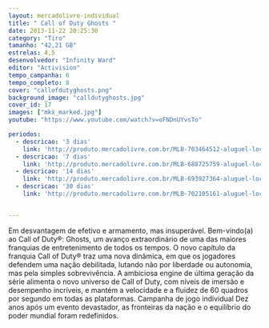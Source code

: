 ```yaml
---
layout: mercadolivre-individual
title: " Call of Duty Ghosts "
date: 2013-11-22 20:25:30
category: "Tiro"
tamanho: "42,21 GB"
estrelas: 4,5
desenvolvedor: "Infinity Ward"
editor: "Activision"
tempo_campanha: 6
tempo_completo: 8
cover: "callofdutyghosts.png"
background_image: "calldutyghosts.jpg"
cover_id: 17
images: ["mkx_marked.jpg"]
youtube: "https://www.youtube.com/watch?v=oFNDnUYvsTo"

periodos:
  - descricao: '3 dias'
    link: 'http://produto.mercadolivre.com.br/MLB-703464512-aluguel-locaco-de-jogos-4-dias-xbox-one-midia-digital-_JM'
  - descricao: '7 dias'
    link: 'http://produto.mercadolivre.com.br/MLB-688725759-aluguel-locaco-de-jogos-xbox-one-midia-digital-_JM'
  - descricao: '14 dias'
    link: 'http://produto.mercadolivre.com.br/MLB-693927364-aluguel-locaco-de-jogos-xbox-one-midia-digital-_JM'
  - descricao: '30 dias'
    link: 'http://produto.mercadolivre.com.br/MLB-702105161-aluguel-locaco-de-jogos-xbox-one-midia-digital-_JM'


---
```


Em desvantagem de efetivo e armamento, mas insuperável. Bem-vindo(a) ao Call of Duty®: Ghosts, um avanço extraordinário de uma das maiores franquias de entretenimento de todos os tempos. O novo capítulo da franquia Call of Duty® traz uma nova dinâmica, em que os jogadores defendem uma nação debilitada, lutando não por liberdade ou autonomia, mas pela simples sobrevivência. A ambiciosa engine de última geração da série alimenta o novo universo de Call of Duty, com níveis de imersão e desempenho incríveis, e mantém a velocidade e a fluidez de 60 quadros por segundo em todas as plataformas. Campanha de jogo individual Dez anos após um evento devastador, as fronteiras da nação e o equilíbrio do poder mundial foram redefinidos.
